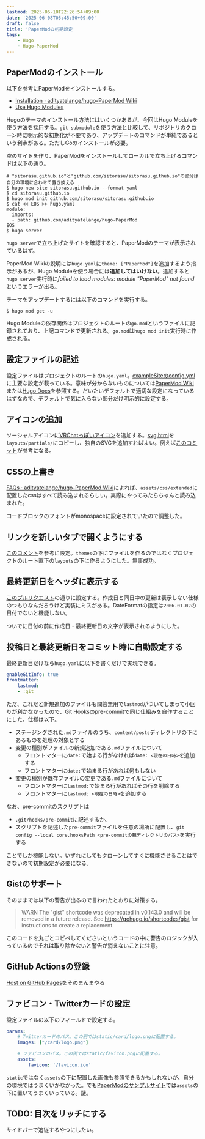 ```yaml
---
lastmod: 2025-06-10T22:26:54+09:00
date: '2025-06-08T05:45:50+09:00'
draft: false
title: 'PaperModの初期設定'
tags:
    - Hugo
    - Hugo-PaperMod
---
```


## PaperModのインストール

以下を参考にPaperModをインストールする。

- [Installation · adityatelange/hugo-PaperMod Wiki](https://github.com/adityatelange/hugo-PaperMod/wiki/Installation)
- [Use Hugo Modules](https://gohugo.io/hugo-modules/use-modules/)

Hugoのテーマのインストール方法にはいくつかあるが、今回はHugo Moduleを使う方法を採用する。`git submodule`を使う方法と比較して、リポジトリのクローン時に明示的な初期化が不要であり、アップデートのコマンドが単純であるという利点がある。ただしGoのインストールが必要。

空のサイトを作り、PaperModをインストールしてローカルで立ち上げるコマンドは以下の通り。

```
# "sitorasu.github.io"と"github.com/sitorasu/sitorasu.github.io"の部分は自分の環境に合わせて置き換える
$ hugo new site sitorasu.github.io --format yaml
$ cd sitorasu.github.io
$ hugo mod init github.com/sitorasu/sitorasu.github.io
$ cat << EOS >> hugo.yaml
module:
  imports:
  - path: github.com/adityatelange/hugo-PaperMod
EOS
$ hugo server
```

`hugo server`で立ち上げたサイトを確認すると、PaperModのテーマが表示されているはず。

PaperMod Wikiの説明には`hugo.yaml`に`theme: ["PaperMod"]`を追加するよう指示があるが、Hugo Moduleを使う場合には**追加してはいけない**。追加すると`hugo server`実行時に*failed to load modules: module "PaperMod" not found*というエラーが出る。

テーマをアップデートするには以下のコマンドを実行する。

```
$ hugo mod get -u
```

Hugo Moduleの依存関係はプロジェクトのルートの`go.mod`というファイルに記録されており、上記コマンドで更新される。`go.mod`は`hugo mod init`実行時に作成される。

## 設定ファイルの記述

設定ファイルはプロジェクトのルートの`hugo.yaml`。[exampleSiteのconfig.yml](https://github.com/adityatelange/hugo-PaperMod/blob/exampleSite/config.yml)に主要な設定が載っている。意味が分からないものについては[PaperMod Wiki](https://github.com/adityatelange/hugo-PaperMod/wiki)または[Hugo Docs](https://gohugo.io/configuration/)を参照する。だいたいデフォルトで適切な設定になっているはずなので、デフォルトで気に入らない部分だけ明示的に設定する。

## アイコンの追加

ソーシャルアイコンに[VRChatっぽいアイコン](https://tabler.io/icons/icon/badge-vr)を追加する。[svg.html](https://github.com/adityatelange/hugo-PaperMod/blob/master/layouts/partials/svg.html)を`layouts/partials/`にコピーし、独自のSVGを追加すればよい。例えば[このコミット](https://github.com/adityatelange/hugo-PaperMod/commit/d3bc6af9b66cd160aff5b7ecc7ab19c9b8a34c03)が参考になる。


## CSSの上書き

[FAQs · adityatelange/hugo-PaperMod Wiki](https://github.com/adityatelange/hugo-PaperMod/wiki/FAQs#bundling-custom-css-with-themes-assets)によれば、`assets/css/extended`に配置したcssはすべて読み込まれるらしい。実際にやってみたらちゃんと読み込まれた。

コードブロックのフォントがmonospaceに設定されていたので調整した。

## リンクを新しいタブで開くようにする

[このコメント](https://github.com/adityatelange/hugo-PaperMod/discussions/760#discussioncomment-2021778)を参考に設定。`themes`の下にファイルを作るのではなくプロジェクトのルート直下の`layouts`の下に作るようにした。無事成功。

## 最終更新日をヘッダに表示する

[このプルリクエスト](https://github.com/adityatelange/hugo-PaperMod/pull/1337/commits/a5f4e804ffca2e692344571eb1098406d423cc86)の通りに設定する。作成日と同日中の更新は表示しない仕様のつもりなんだろうけど実装にミスがある。DateFormatの指定は`2006-01-02`の日付でないと機能しない。

ついでに日付の前に作成日・最終更新日の文字が表示されるようにした。

## 投稿日と最終更新日をコミット時に自動設定する

最終更新日だけなら`hugo.yaml`に以下を書くだけで実現できる。

```yaml
enableGitInfo: true
frontmatter:
    lastmod:
    - :git
```

ただ、これだと新規追加のファイルも問答無用で`lastmod`がついてしまって小回りが利かなかったので、Git Hooksのpre-commitで同じ仕組みを自作することにした。仕様は以下。

- ステージングされた`.md`ファイルのうち、`content/posts`ディレクトリの下にあるものを処理の対象とする
- 変更の種別がファイルの新規追加である`.md`ファイルについて
    - フロントマターに`date:`で始まる行がなければ`date: <現在の日時>`を追加する
    - フロントマターに`date:`で始まる行があれば何もしない
- 変更の種別が既存ファイルの変更である`.md`ファイルについて
    - フロントマターに`lastmod:`で始まる行があればその行を削除する
    - フロントマターに`lastmod: <現在の日時>`を追加する

なお、pre-commitのスクリプトは

- `.git/hooks/pre-commit`に記述するか、
- スクリプトを記述した`pre-commit`ファイルを任意の場所に配置し、`git config --local core.hooksPath <pre-commitの親ディレクトリのパス>`を実行する

ことでしか機能しない。いずれにしてもクローンしてすぐに機能させることはできないので初期設定が必要になる。

## Gistのサポート

そのままでは以下の警告が出るので言われたとおりに対策する。

> WARN  The "gist" shortcode was deprecated in v0.143.0 and will be removed in a future release. See https://gohugo.io/shortcodes/gist for instructions to create a replacement.

このコードを丸ごとコピペしてくださいというコードの中に警告のロジックが入っているのでそれは取り除かないと警告が消えないことに注意。

## GitHub Actionsの登録

[Host on GitHub Pages](https://gohugo.io/host-and-deploy/host-on-github-pages/)をそのまんまやる

## ファビコン・Twitterカードの設定

設定ファイルの以下のフィールドで設定する。

```yaml
params:
    # Twitterカードのパス。この例ではstatic/card/logo.pngに配置する。
    images: ["/card/logo.png"]

    # ファビコンのパス。この例ではstatic/favicon.pngに配置する。
    assets:
        favicon: '/favicon.ico'
```

`static`ではなく`assets`の下に配置した画像も参照できるかもしれないが、自分の環境ではうまくいかなかった。でも[PaperModのサンプルサイト](https://github.com/adityatelange/hugo-PaperMod/tree/exampleSite)では`assets`の下に置いてうまくいっている。謎。

## TODO: 目次をリッチにする

サイドバーで追従するやつにしたい。

